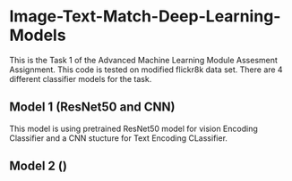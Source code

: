 # Image-Text-Match-Deep-Learning-Models

This is the Task 1 of the Advanced Machine Learning Module Assesment Assignment. This code is tested on modified flickr8k data set. There are 4 different classifier models for the task. 

## Model 1 (ResNet50 and CNN)
This model is using pretrained ResNet50 model for vision Encoding Classifier and a CNN stucture for Text Encoding CLassifier.

## Model 2 ()
